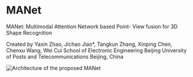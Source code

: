 # MANet
MANet: Multimodal Attention Network based Point- View fusion for 3D Shape Recognition


Created by Yaxin Zhao, Jichao Jiao*, Tangkun Zhang, Xinping Chen, Chenxu Wang, Wei Cui School of Electronic Engineering Beijing University of Posts and Telecommunications Beijing, China


![Architecture of the proposed MANet]()

